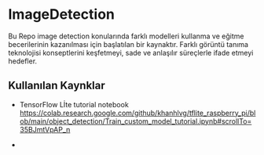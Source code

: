 # ImageDetection


Bu Repo image detection konularında farklı modelleri kullanma ve eğitme becerilerinin kazanılması için başlatılan bir kaynaktır. Farklı görüntü tanıma teknolojisi konseptlerini keşfetmeyi, sade ve anlaşılır süreçlerle ifade etmeyi hedefler.


## Kullanılan Kaynklar 
- TensorFlow Lİte tutorial notebook
https://colab.research.google.com/github/khanhlvg/tflite_raspberry_pi/blob/main/object_detection/Train_custom_model_tutorial.ipynb#scrollTo=35BJmtVpAP_n

- 
